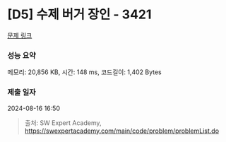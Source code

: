 # [D5] 수제 버거 장인 - 3421 

[문제 링크](https://swexpertacademy.com/main/code/problem/problemDetail.do?contestProbId=AWErcQmKy6kDFAXi) 

### 성능 요약

메모리: 20,856 KB, 시간: 148 ms, 코드길이: 1,402 Bytes

### 제출 일자

2024-08-16 16:50



> 출처: SW Expert Academy, https://swexpertacademy.com/main/code/problem/problemList.do